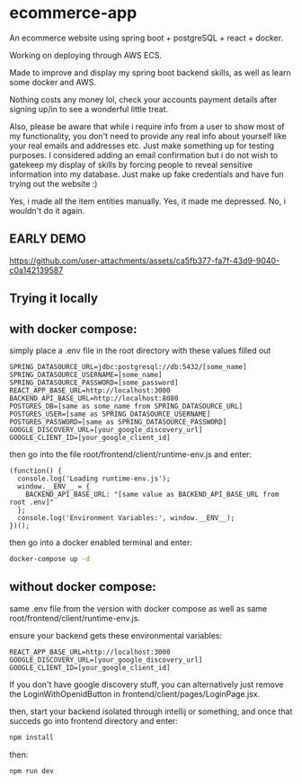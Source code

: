 # ecommerce-app
An ecommerce website using spring boot + postgreSQL + react + docker.

Working on deploying through AWS ECS.

Made to improve and display my spring boot backend skills, as well as learn some docker and AWS.


Nothing costs any money lol, check your accounts payment details after signing up/in to see a wonderful little treat.


Also, please be aware that while i require info from a user to show most of my functionality, you don't need to
provide any real info about yourself like your real emails and addresses etc. Just make something up for testing purposes.
I considered adding an email confirmation but i do not wish to gatekeep my display of skills by forcing people to reveal
sensitive information into my database. Just make up fake credentials and have fun trying out the website :)


Yes, i made all the item entities manually.
Yes, it made me depressed.
No, i wouldn't do it again.

## EARLY DEMO

https://github.com/user-attachments/assets/ca5fb377-fa7f-43d9-9040-c0a142139587

## Trying it locally

## with docker compose:

simply place a .env file in the root directory with these values filled out

```
SPRING_DATASOURCE_URL=jdbc:postgresql://db:5432/[some_name]
SPRING_DATASOURCE_USERNAME=[some_name]
SPRING_DATASOURCE_PASSWORD=[some_password]
REACT_APP_BASE_URL=http://localhost:3000
BACKEND_API_BASE_URL=http://localhost:8080
POSTGRES_DB=[same as some_name from SPRING_DATASOURCE_URL]
POSTGRES_USER=[same as SPRING_DATASOURCE_USERNAME]
POSTGRES_PASSWORD=[same as SPRING_DATASOURCE_PASSWORD]
GOOGLE_DISCOVERY_URL=[your_google_discovery_url]
GOOGLE_CLIENT_ID=[your_google_client_id]
```

then go into the file root/frontend/client/runtime-env.js and enter:

```
(function() {
  console.log('Loading runtime-env.js');
  window.__ENV__ = {
    BACKEND_API_BASE_URL: "[same value as BACKEND_API_BASE_URL from root .env]"
  };
  console.log('Environment Variables:', window.__ENV__);
})();
```

then go into a docker enabled terminal and enter:
```bash
docker-compose up -d
```

## without docker compose:

same .env file from the version with docker compose as well as same root/frontend/client/runtime-env.js.

ensure your backend gets these environmental variables:

```
REACT_APP_BASE_URL=http://localhost:3000
GOOGLE_DISCOVERY_URL=[your_google_discovery_url]
GOOGLE_CLIENT_ID=[your_google_client_id]
```

If you don't have google discovery stuff, you can alternatively just remove the LoginWithOpenidButton in frontend/client/pages/LoginPage.jsx.

then, start your backend isolated through intellij or something, and once that succeds go into frontend directory and enter:

```bash
npm install
```

then:

```bash
npm run dev
```

